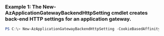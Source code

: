 ### Example 1: The New-AzApplicationGatewayBackendHttpSetting cmdlet creates back-end HTTP settings for an application gateway.
```powershell
PS C:\> New-AzApplicationGatewayBackendHttpSetting -CookieBasedAffinity Enabled -Name Setting01 -Port 80 -Protocol Http -RequestTimeout {RequestTimeout}
```


